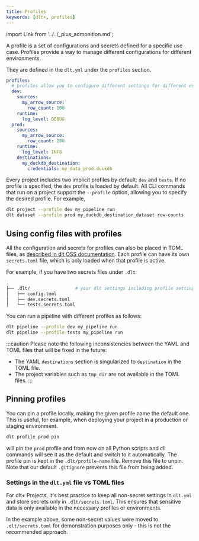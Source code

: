 ```yaml
---
title: Profiles
keywords: [dlt+, profiles]
---
```


import Link from '../../_plus_admonition.md';

<Link/>

A profile is a set of configurations and secrets defined for a specific use case. Profiles provide a way to manage different configurations for different environments.

They are defined in the `dlt.yml` under the `profiles` section.

```yaml
profiles:
  # profiles allow you to configure different settings for different environments
  dev:
    sources:
      my_arrow_source:
        row_count: 100
    runtime:
      log_level: DEBUG
  prod:
    sources:
      my_arrow_source:
        row_count: 200
    runtime:
      log_level: INFO
    destinations:
      my_duckdb_destination:
        credentials: my_data_prod.duckdb
```

Every project includes two implicit profiles by default: `dev` and `tests`. If no profile is specified, the `dev` profile is loaded by default.
All CLI commands that run on a project support the `--profile` option, allowing you to specify the desired profile. For example,

```sh
dlt project --profile dev my_pipeline run
dlt dataset --profile prod my_duckdb_destination_dataset row-counts
```

## Using config files with profiles

All the configuration and secrets for profiles can also be placed in TOML files, as [described in dlt OSS documentation](../../general-usage/credentials/).
Each profile can have its own `secrets.toml` file, which is only loaded when that profile is active.

For example, if you have two secrets files under `.dlt`:

```sh
.
├── .dlt/                 # your dlt settings including profile settings
│   ├── config.toml
│   ├── dev.secrets.toml
│   └── tests.secrets.toml
```

You can run a pipeline with different profiles as follows:

```sh
dlt pipeline --profile dev my_pipeline run
dlt pipeline --profile tests my_pipeline run
```

:::caution
Please note the following inconsistencies between the YAML and TOML files that will be fixed in the future:

* The YAML `destinations` section is singularized to `destination` in the TOML file.
* The project variables such as `tmp_dir` are not available in the TOML files.
:::

## Pinning profiles
You can pin a profile locally, making the given profile name the default one. This is useful, for example, when deploying your project in a production or staging environment.
```sh
dlt profile prod pin
```
will pin the `prod` profile and from now on all Python scripts and cli commands will see it as the default and switch to it automatically.
The profile pin is kept in the `.dlt/profile-name` file. Remove this file to unpin. Note that our default `.gitignore` prevents this file from being added.

### Settings in the `dlt.yml` file vs TOML files

For dlt+ Projects, it's best practice to keep all non-secret settings in `dlt.yml` and store secrets only in `.dlt/secrets.toml`. This ensures that sensitive data is only available in the necessary profiles or environments.

In the example above, some non-secret values were moved to `.dlt/secrets.toml` for demonstration purposes only - this is not the recommended approach.
